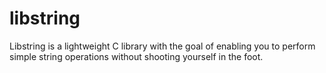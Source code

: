 # libstring
 Libstring is a lightweight C library with the goal of enabling you to perform simple string operations without shooting yourself in the foot.
